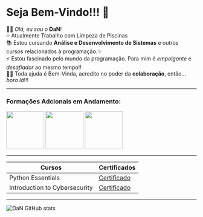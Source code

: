 
#  **Seja Bem-Vindo!!!** 👋</br>


 👨🏿 *Olá, eu sou o* **DaN**!</br>
 💦 Atualmente Trabalho com Limpeza de Piscinas </br>
 📚 Estou cursando **Análise e Desenvolvimento de Sistemas** e outros cursos relacionados à programação.✨</br>
 ⚡ Estou fascinado pelo mundo da programação. Para mim é *empolgante* e *desafiador* ao mesmo tempo!!</br>
 🤝🏼 Toda ajuda é Bem-Vinda, acredito no poder da **colaboração**, então... _bora lá_!!!</br>

_________________________________________________________

### Formações Adcionais em Andamento:

<img src="https://cdn.jsdelivr.net/gh/devicons/devicon@latest/icons/csharp/csharp-original.svg" width="100px">
<img src="https://cdn.jsdelivr.net/gh/devicons/devicon@latest/icons/javascript/javascript-original.svg" width="100px">
<img src="https://cdn.jsdelivr.net/gh/devicons/devicon@latest/icons/nodejs/nodejs-original-wordmark.svg" width="100px">
  

</br>

-----
| Cursos | Certificados |
|--------|--------------|
|Python Essentials|[Certificado](https://www.credly.com/badges/e52227b7-8428-4452-b6f1-1fdc682b225c/public_url)
|Introduction to Cybersecurity|[Certificado](https://www.credly.com/badges/ebe001d2-e82e-4081-9dee-abc51f2b8f91/public_url)

-----

![DaN GitHub stats](https://github-readme-stats.vercel.app/api?username=azevedod1&show_icons=true&theme=radical)

<!--
**Azevedod1/Azevedod1** is a ✨ _special_ ✨ repository because its `README.md` (this file) appears on your GitHub profile.

Here are some ideas to get you started:

## 👨🏿 Olá, me chamo Danilo
- 💦 Atualmente Trabalho com Limpeza de Piscinas ...
- 🌱 Estou cursando Análise e Desenvolvimento de Sistemas ...
- ⚡ Estou fascinado pelo mundo da programação...

-->
